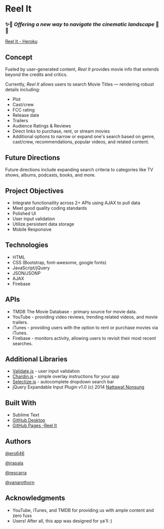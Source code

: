 # Reel It
### :sparkles::movie_camera: _Offering a new way to navigate the cinematic landscape_ :movie_camera::sparkles:

[Reel It - Heroku](https://reel-it.herokuapp.com/)

## Concept
Fueled by user-generated content, _Reel It_ provides movie info that extends beyond the credits and critics. 

Currently, _Reel It_ allows users to search Movie Titles — rendering robust details including:
* Plot 
* Cast/crew 
* FCC rating 
* Release date
* Trailers
* Audience Ratings & Reviews
* Direct links to purchase, rent, or stream movies 
* Additional options to narrow or expand one's search based on genre, cast/crew, recommendations, popular videos, and related content. 


## Future Directions
Future directions include expanding search criteria to categories like TV shows, albums, podcasts, books, and more. 

## Project Objectives 
* Integrate functionaility across 2+ APIs using AJAX to pull data
* Meet good quality coding standards
* Polished UI
* User input validation
* Utilize persistent data storage
* Mobile Responsive

## Technologies
* HTML
* CSS (Bootstrap, font-awesome, google fonts)
* JavaScript/jQuery
* JSON/JSONP
* AJAX
* Firebase

## APIs
* TMDB The Movie Database - primary source for  movie data.
* YouTube - providing video reviews, trending related videos, and movie trailers.
* iTunes - providing users with the option to rent or purchase movies via iTunes.
* Firebase - monitors activity, allowing users to revisit their most recent searches.

## Additional Libraries
* [Validate.js](https://validatejs.org/) - user input validation
* [Chardin.js](https://heelhook.github.io/chardin.js/) - simple overlay instructions for your app 
* [Selectize.js](https://selectize.github.io/selectize.js/) - autocomplete dropdown search bar
* jQuery Expandable Input Plugin v1.0 (c) 2014 [Nattawat Nonsung](https://github.com/armmer1/expandable-input)


## Built With

* Sublime Text
* [GitHub Desktop](https://desktop.github.com)
* [GitHub Pages -Reel It](https://swords-in-the-darkness.github.io/ReelIt/)

## Authors

[@ero646](https://github.com/ero646)

[@jrapala](https://github.com/jrapala)

[@rescarra](https://github.com/rescarra)

[@vanarothorn](https://github.com/vanarothorn)


## Acknowledgments

* YouTube, iTunes, and TMDB for providing us with ample content and zero fuss
* Users! After all, this app was designed for ya'll :)
